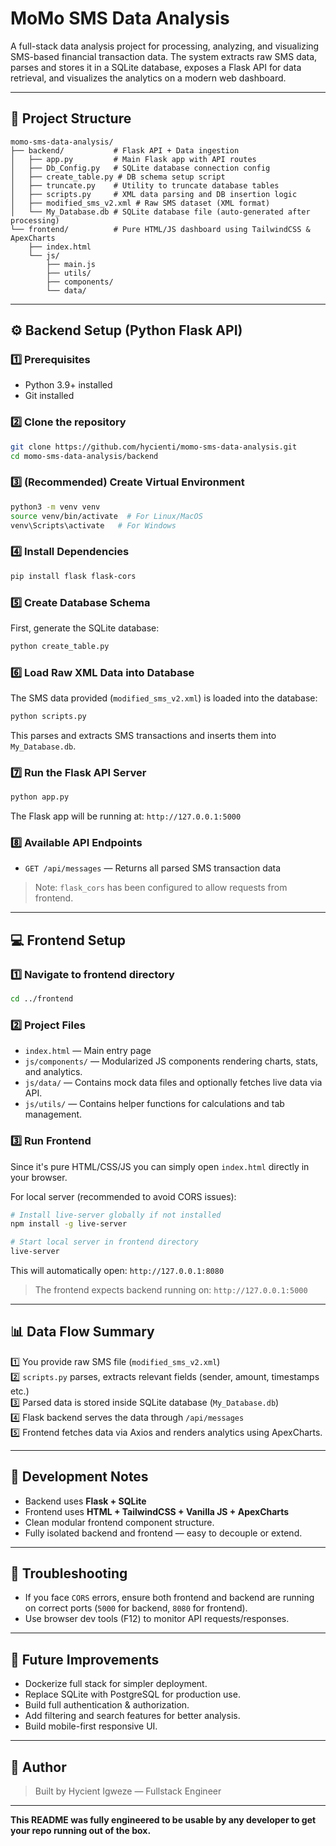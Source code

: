 
# MoMo SMS Data Analysis

A full-stack data analysis project for processing, analyzing, and visualizing SMS-based financial transaction data. The system extracts raw SMS data, parses and stores it in a SQLite database, exposes a Flask API for data retrieval, and visualizes the analytics on a modern web dashboard.

---

## 📂 Project Structure

```
momo-sms-data-analysis/
├── backend/           # Flask API + Data ingestion
│   ├── app.py         # Main Flask app with API routes
│   ├── Db_Config.py   # SQLite database connection config
│   ├── create_table.py # DB schema setup script
│   ├── truncate.py    # Utility to truncate database tables
│   ├── scripts.py     # XML data parsing and DB insertion logic
│   ├── modified_sms_v2.xml # Raw SMS dataset (XML format)
│   └── My_Database.db # SQLite database file (auto-generated after processing)
└── frontend/          # Pure HTML/JS dashboard using TailwindCSS & ApexCharts
    ├── index.html
    └── js/
        ├── main.js
        ├── utils/
        ├── components/
        └── data/
```

---

## ⚙ Backend Setup (Python Flask API)

### 1️⃣ Prerequisites

- Python 3.9+ installed
- Git installed

### 2️⃣ Clone the repository

```bash
git clone https://github.com/hycienti/momo-sms-data-analysis.git
cd momo-sms-data-analysis/backend
```

### 3️⃣ (Recommended) Create Virtual Environment

```bash
python3 -m venv venv
source venv/bin/activate  # For Linux/MacOS
venv\Scripts\activate   # For Windows
```

### 4️⃣ Install Dependencies

```bash
pip install flask flask-cors
```

### 5️⃣ Create Database Schema

First, generate the SQLite database:

```bash
python create_table.py
```

### 6️⃣ Load Raw XML Data into Database

The SMS data provided (`modified_sms_v2.xml`) is loaded into the database:

```bash
python scripts.py
```

This parses and extracts SMS transactions and inserts them into `My_Database.db`.

### 7️⃣ Run the Flask API Server

```bash
python app.py
```

The Flask app will be running at: `http://127.0.0.1:5000`

### 8️⃣ Available API Endpoints

- `GET /api/messages` — Returns all parsed SMS transaction data

> Note: `flask_cors` has been configured to allow requests from frontend.

---

## 💻 Frontend Setup

### 1️⃣ Navigate to frontend directory

```bash
cd ../frontend
```

### 2️⃣ Project Files

- `index.html` — Main entry page
- `js/components/` — Modularized JS components rendering charts, stats, and analytics.
- `js/data/` — Contains mock data files and optionally fetches live data via API.
- `js/utils/` — Contains helper functions for calculations and tab management.

### 3️⃣ Run Frontend

Since it's pure HTML/CSS/JS you can simply open `index.html` directly in your browser.

For local server (recommended to avoid CORS issues):

```bash
# Install live-server globally if not installed
npm install -g live-server

# Start local server in frontend directory
live-server
```

This will automatically open: `http://127.0.0.1:8080`

> The frontend expects backend running on: `http://127.0.0.1:5000`

---

## 📊 Data Flow Summary

1️⃣ You provide raw SMS file (`modified_sms_v2.xml`)  
2️⃣ `scripts.py` parses, extracts relevant fields (sender, amount, timestamps etc.)  
3️⃣ Parsed data is stored inside SQLite database (`My_Database.db`)  
4️⃣ Flask backend serves the data through `/api/messages`  
5️⃣ Frontend fetches data via Axios and renders analytics using ApexCharts.

---

## 📝 Development Notes

- Backend uses **Flask + SQLite**
- Frontend uses **HTML + TailwindCSS + Vanilla JS + ApexCharts**
- Clean modular frontend component structure.
- Fully isolated backend and frontend — easy to decouple or extend.

---

## 🔧 Troubleshooting

- If you face `CORS` errors, ensure both frontend and backend are running on correct ports (`5000` for backend, `8080` for frontend).
- Use browser dev tools (F12) to monitor API requests/responses.

---

## 🚀 Future Improvements

- Dockerize full stack for simpler deployment.
- Replace SQLite with PostgreSQL for production use.
- Build full authentication & authorization.
- Add filtering and search features for better analysis.
- Build mobile-first responsive UI.

---

## 🙌 Author

> Built by Hycient Igweze — Fullstack Engineer

---

**This README was fully engineered to be usable by any developer to get your repo running out of the box.**
